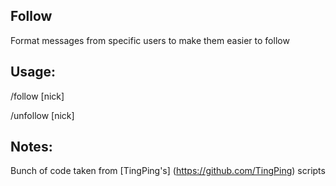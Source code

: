 Follow
------
Format messages from specific users to make them easier to follow

Usage:
------
/follow [nick]

/unfollow [nick]

Notes:
------
Bunch of code taken from [TingPing's] (https://github.com/TingPing) scripts